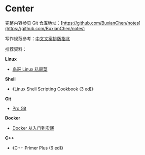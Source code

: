 # Center

完整内容参见 Git 仓库地址：[https://github.com/BuxianChen/notes](https://github.com/BuxianChen/notes)

写作规范参考：[中文文案排版指北](https://github.com/sparanoid/chinese-copywriting-guidelines)

推荐资料：

**Linux**

- [鸟哥 Linux 私房菜](http://linux.vbird.org/linux_basic/)

**Shell**

- 《Linux Shell Scripting Cookbook (3 ed)》

**Git**

- [Pro Git](https://git-scm.com/book/en/v2)

**Docker**

- [Docker 从入门到实践](https://yeasy.gitbook.io/docker_practice/)

**C++**

- 《C++ Primer Plus (6 ed)》

